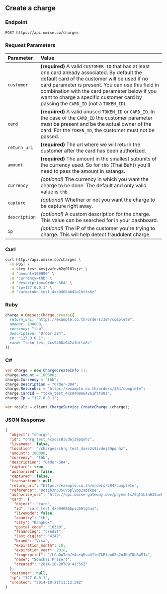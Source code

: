 ## Create a charge

### Endpoint

```
POST https://api.omise.co/charges
```

### Request Parameters

| Parameter                | Value                                             |
|:-------------------------|:--------------------------------------------------|
| `customer`               | **(required)** A valid `CUSTOMER_ID` that has at least one card already associated. By default the default card of the customer will be used if no card parameter is present. You can use this field in combination with the card parameter below if you want to charge a specific customer card by passing the `CARD_ID` (not a `TOKEN_ID`). |
| `card`                   | **(required)** A valid unused `TOKEN_ID` or `CARD_ID`. In the case of the `CARD_ID` the customer parameter must be present and be the actual owner of the card. For the `TOKEN_ID`, the customer must not be passed. |
| `return_uri`             | **(required)** The url where we will return the customer after the card has been authorized. |
| `amount`                 | **(required)** The amount in the smallest subunits of the currency used. So for `thb` (Thai Baht) you'll need to pass the amount in satangs. |
| `currency`               | *(optional)* The currency in which you want the charge to be done. The default and only valid value is `thb`. |
| `capture`                 | *(optional)* Whether or not you want the charge to be capture right away. |
| `description`            | *(optional)* A custom description for the charge. This value can be searched for in your dashboard. |
| `ip`                     | *(optional)* The IP of the customer you're trying to charge. This will help detect fraudulent charge. |

### Curl

```sh
curl http://api.omise.co/charges \
  -X POST \
  -u skey_test_4xsjvwfnvb2g0l81sjz: \
  -d "amount=100000" \
  -d "currency=thb" \
  -d "description=Order-384" \
  -d "ip=127.0.0.1" \
  -d "card=tokn_test_4xs9408a642a1htto8z"
```

### Ruby

```ruby
charge = Omise::Charge.create({
  return_uri: "https://example.co.th/orders/384/complete",
  amount: 100000,
  currency: "thb",
  description: "Order-384",
  ip: "127.0.0.1",
  card: "tokn_test_4xs9408a642a1htto8z"
})
```

### C&#35;

```c#
var charge = new ChargeCreateInfo ();
charge.Amount = 100000;
charge.Currency = "thb";
charge.Description = "Order-384";
charge.ReturnUri = "https://example.co.th/orders/384/complete";
charge.CardId = "tokn_test_4xs9408a642a1htto8z";
charge.Ip = "127.0.0.1";

var result = client.ChargeService.CreateCharge (charge);
```

### JSON Response

```json
{
  "object": "charge",
  "id": "chrg_test_4xso2s8ivdej29pqnhz",
  "livemode": false,
  "location": "/charges/chrg_test_4xso2s8ivdej29pqnhz",
  "amount": 100000,
  "currency": "thb",
  "description": "Order-384",
  "capture": true,
  "authorized": false,
  "captured": false,
  "transaction": null,
  "return_uri": "https://example.co.th/orders/384/complete",
  "reference": "9qt1b3n635uv6plypp2spzkpe",
  "authorize_uri": "http://api.omise-gateway.dev/payments/9qt1b3n635uv6plypp2spzkpe/authorize",
  "card": {
    "object": "card",
    "id": "card_test_4xs94086bpvq56tghuo",
    "livemode": false,
    "country": "th",
    "city": "Bangkok",
    "postal_code": "10320",
    "financing": "credit",
    "last_digits": "4242",
    "brand": "Visa",
    "expiration_month": 10,
    "expiration_year": 2018,
    "fingerprint": "/LCaOoTah/+As+qKsohIldZkEfew0Zq2nJKgIObRwMI=",
    "name": "Somchai Prasert",
    "created": "2014-10-20T09:41:56Z"
  },
  "customer": null,
  "ip": "127.0.0.1",
  "created": "2014-10-21T11:12:28Z"
}
```
